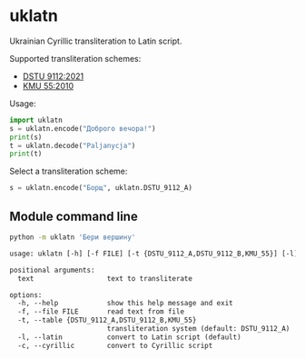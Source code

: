 uklatn
==
Ukrainian Cyrillic transliteration to Latin script.

Supported transliteration schemes:
- [DSTU 9112:2021](https://uk.wikipedia.org/wiki/ДСТУ_9112:2021)
- [KMU 55:2010](https://zakon.rada.gov.ua/laws/show/55-2010-п)


Usage:
```py
import uklatn
s = uklatn.encode("Доброго вечора!")
print(s)
t = uklatn.decode("Paljanycja")
print(t)
```

Select a transliteration scheme:
```py
s = uklatn.encode("Борщ", uklatn.DSTU_9112_A)
```

Module command line
--
```sh
python -m uklatn 'Бери вершину'
```

```txt
usage: uklatn [-h] [-f FILE] [-t {DSTU_9112_A,DSTU_9112_B,KMU_55}] [-l] [-c] [text ...]

positional arguments:
  text                  text to transliterate

options:
  -h, --help            show this help message and exit
  -f, --file FILE       read text from file
  -t, --table {DSTU_9112_A,DSTU_9112_B,KMU_55}
                        transliteration system (default: DSTU_9112_A)
  -l, --latin           convert to Latin script (default)
  -c, --cyrillic        convert to Cyrillic script
```
